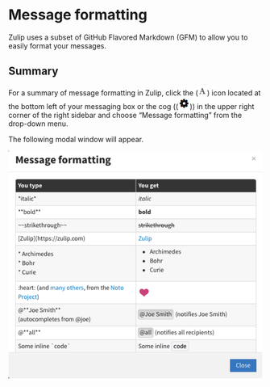 # Message formatting

Zulip uses a subset of GitHub Flavored Markdown (GFM) to allow you to easily format your messages.

## Summary

For a summary of message formatting in Zulip, click the (![A](/static/images/help/formatting.png)) icon located at the bottom left of your messaging box or the cog ((![cog](/static/images/help/cog.png))) in the upper right corner of the right sidebar and choose “Message formatting” from the drop-down menu.

The following modal window will appear.

![](/static/images/help/message-formatting-summary.png)
